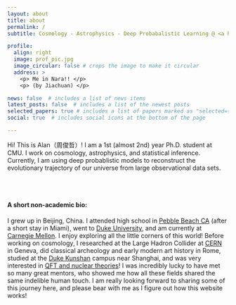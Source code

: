 ```yaml
---
layout: about
title: about
permalink: /
subtitle: Cosmology - Astrophysics - Deep Probabalistic Learning @ <a href='cmu.edu'>CMU</a>

profile:
  align: right
  image: prof_pic.jpg
  image_circular: false # crops the image to make it circular
  address: >
    <p> Me in Nara!! </p>   
    <p> (by Jiachuan) </p>

news: false  # includes a list of news items
latest_posts: false  # includes a list of the newest posts
selected_papers: true # includes a list of papers marked as "selected={true}"
social: true  # includes social icons at the bottom of the page

---
```

Hi! This is Alan（周俊哲）! I am a 1st (almost 2nd) year Ph.D. student at CMU. I work on cosmology, astrophysics, and statistical inference. Currently, I am using deep probablistic models to reconstruct the evolutionary trajectory of our universe from large observational data sets. 

<br/><br/>

#### A short non-academic bio:
I grew up in Beijing, China. I attended high school in [Pebble Beach CA](https://stevensonschool.org/) (after a short stay in Miami), went to [Duke University](https://duke.edu/), and am currently at [Carnegie Mellon](https://www.cmu.edu/). I enjoy exploring all the little corners of this world! Before working on cosmology, I researched at the Large Hadron Collider at [CERN](https://www.home.cern/) in Geneva, did classical archeology and early modern art history in Rome, studied at the [Duke Kunshan](https://www.dukekunshan.edu.cn/) campus near Shanghai, and was very interested in [QFT and nuclear theories](https://arxiv.org/abs/2111.13780)! I was incredibly lucky to have met so many great mentors, who showed me how all these fields shared the same indelible human touch. I am really looking forward to sharing some of this journey here, and please bear with me as I figure out how this website works!

<br/><br/>

<!-- Write your biography here. Tell the world about yourself. Link to your favorite [subreddit](http://reddit.com). You can put a picture in, too. The code is already in, just name your picture `prof_pic.jpg` and put it in the `img/` folder.

Put your address / P.O. box / other info right below your picture. You can also disable any of these elements by editing `profile` property of the YAML header of your `_pages/about.md`. Edit `_bibliography/papers.bib` and Jekyll will render your [publications page](/al-folio/publications/) automatically.

Link to your social media connections, too. This theme is set up to use [Font Awesome icons](http://fortawesome.github.io/Font-Awesome/) and [Academicons](https://jpswalsh.github.io/academicons/), like the ones below. Add your Facebook, Twitter, LinkedIn, Google Scholar, or just disable all of them. -->
